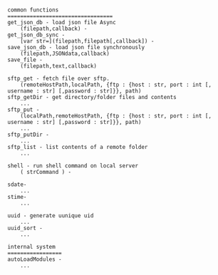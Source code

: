 #
    common functions
    =================================
    get_json_db - load json file Async
        (filepath,callback) - 
    get_json_db_sync - 
        [var str=](filepath,filepath[,callback]) - 
    save_json_db - load json file synchronously
        (filepath,JSONdata,callback)
    save_file -
        (filepath,text,callback)
    
    sftp_get - fetch file over sftp.        
        (remoteHostPath,localPath, {ftp : {host : str, port : int [, username : str] [,password : str]}}, path)
    sftp_getDir - get directory/folder files and contents
        ...
    sftp_put - 
        (localPath,remoteHostPath, {ftp : {host : str, port : int [, username : str] [,password : str]}}, path)
        ...
    sftp_putDir -
        ...
    sftp_list - list contents of a remote folder
        ...

    shell - run shell command on local server
        ( strCommand ) -  
    
    sdate-
        ...
    stime-
        ...

    uuid - generate uunique uid
        ...
    uuid_sort -
        ...

    internal system
    =================
    autoLoadModules -
        ...
